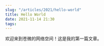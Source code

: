 ```yaml
---
slug: "/articles/2021/hello-world"
title: Hello World
date: 2021-11-14 21:30
tags:
---
```


欢迎来到苍微的网络空间！这是我的第一篇文章。